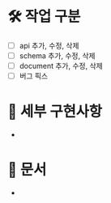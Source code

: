 # 🛠 작업 구분
- [ ] api 추가, 수정, 삭제
- [ ] schema 추가, 수정, 삭제
- [ ] document 추가, 수정, 삭제
- [ ] 버그 픽스

# 🔬 세부 구현사항
- 

# 📎 문서
- 
